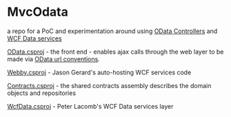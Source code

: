 MvcOdata
========

a repo for a PoC and experimentation around using [OData Controllers](http://www.asp.net/web-api/overview/odata-support-in-aspnet-web-api) and [WCF Data services](http://msdn.microsoft.com/en-us/data/odata.aspx)

[OData.csproj](https://github.com/ImaginaryDevelopment/MvcOdata/tree/master/OData) - the front end - enables ajax calls through the web layer to be made via [OData url conventions](http://www.odata.org/documentation/uri-conventions/).

[Webby.csproj](https://github.com/ImaginaryDevelopment/MvcOdata/tree/master/Webby) - Jason Gerard's auto-hosting WCF services code

[Contracts.csproj](https://github.com/ImaginaryDevelopment/MvcOdata/tree/master/Contracts) - the shared contracts assembly describes the domain objects and repositories

[WcfData.csproj](https://github.com/ImaginaryDevelopment/MvcOdata/tree/master/WcfData) - Peter Lacomb's WCF Data services layer
